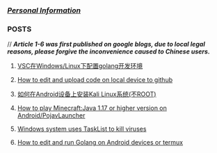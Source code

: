 
   
### *[Personal Information](https://github.com/iepdcu/iepdcu.github.io/blob/7f8102eac7d2ddd990195f292bf8562d40d7f59e/about.md)*


### POSTS
   // ***Article 1-6 was first published on google blogs, due to local legal reasons, please forgive the inconvenience caused to Chinese users.***

1. [VSC在Windows/Linux下配置golang开发环境](https://iepdcu.blogspot.com/2021/08/vscwindowslinuxgolang.html?m=1)

2. [How to edit and upload code on local device to github](https://iepdcu.blogspot.com/2021/05/how-to-edit-and-upload-code-on-local.html?m=1)

3. [如何在Android设备上安装Kali Linux系统(不ROOT)]()

4. [How to play Minecraft:Java 1.17 or higher version on Android/PojavLauncher](https://iepdcu.blogspot.com/2021/08/how-to-play-minecraftjava-on.html?m=1)

5. [Windows system uses TaskList to kill viruses](https://iepdcu.blogspot.com/2020/09/blog-post.html)

6. [How to edit and run Golang on Android devices or termux](https://iepdcu.blogspot.com/2021/02/android.html)
